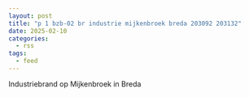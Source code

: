 ```yaml
---
layout: post
title: "p 1 bzb-02 br industrie mijkenbroek breda 203092 203132"
date: 2025-02-10
categories: 
  - rss
tags: 
  - feed
---
```


Industriebrand op Mijkenbroek in Breda
